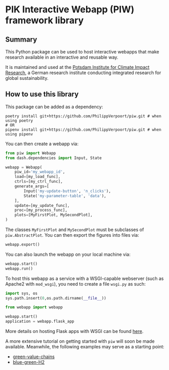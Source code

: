 # PIK Interactive Webapp (PIW) framework library

## Summary

This Python package can be used to host interactive webapps that make research available in an interactive and reusable way.

It is maintained and used at the [Potsdam Institute for Climate Impact Research](https://www.pik-potsdam.de/en), a German research institute conducting integrated research for global sustainability.

## How to use this library

This package can be added as a dependency:
```commandline
poetry install git+https://github.com/PhilippVerpoort/piw.git # when using poetry
# OR
pipenv install git+https://github.com/PhilippVerpoort/piw.git # when using pipenv
```

You can then create a webapp via:
```python
from piw import Webapp
from dash.dependencies import Input, State

webapp = Webapp(
    piw_id='my_webapp_id',
    load=[my_load_func],
    ctrls=[my_ctrl_func],
    generate_args=[
        Input('my-update-button', 'n_clicks'),
        State('my-parameter-table', 'data'),
    ],
    update=[my_update_func],
    proc=[my_process_func],
    plots=[MyFirstPlot, MySecondPlot],
)
```

The classes `MyFirstPlot` and `MySecondPlot` must be subclasses of `piw.AbstractPlot`. You can then export the figures into files via:
```python
webapp.export()
```
You can also launch the webapp on your local machine via:
```python
webapp.start()
webapp.run()
```
To host this webapp as a service with a WSGI-capable webserver (such as Apache2 with `mod_wsgi`), you need to create a file `wsgi.py` as such:
```python
import sys, os
sys.path.insert(0,os.path.dirname(__file__))

from webapp import webapp

webapp.start()
application = webapp.flask_app
```
More details on hosting Flask apps with WSGI can be found [here](https://flask.palletsprojects.com/en/2.0.x/deploying/mod_wsgi/).

A more extensive tutorial on getting started with `piw` will soon be made available. Meanwhile, the following examples may serve as a starting point:
* [green-value-chains](https://github.com/PhilippVerpoort/green-value-chains/)
* [blue-green-H2](https://github.com/PhilippVerpoort/blue-green-H2)
